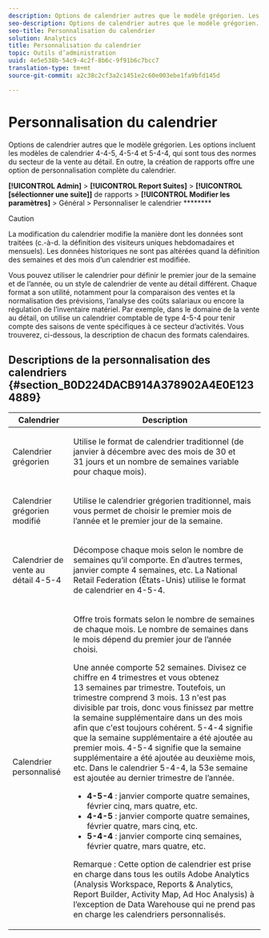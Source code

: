 ```yaml
---
description: Options de calendrier autres que le modèle grégorien. Les options incluent les modèles de calendrier 4-4-5, 4-5-4 et 5-4-4, qui sont tous des normes du secteur de la vente au détail. En outre, la création de rapports offre une option de personnalisation complète du calendrier.
seo-description: Options de calendrier autres que le modèle grégorien. Les options incluent les modèles de calendrier 4-4-5, 4-5-4 et 5-4-4, qui sont tous des normes du secteur de la vente au détail. En outre, la création de rapports offre une option de personnalisation complète du calendrier.
seo-title: Personnalisation du calendrier
solution: Analytics
title: Personnalisation du calendrier
topic: Outils d’administration
uuid: 4e5e538b-54c9-4c2f-8b6c-9f91b6c7bcc7
translation-type: tm+mt
source-git-commit: a2c38c2cf3a2c1451e2c60e003ebe1fa9bfd145d

---
```



# Personnalisation du calendrier

Options de calendrier autres que le modèle grégorien. Les options incluent les modèles de calendrier 4-4-5, 4-5-4 et 5-4-4, qui sont tous des normes du secteur de la vente au détail. En outre, la création de rapports offre une option de personnalisation complète du calendrier.

**[!UICONTROL Admin]** &gt; **[!UICONTROL Report Suites]** &gt; **[!UICONTROL [sélectionner une suite]]** de rapports &gt; **[!UICONTROL Modifier les paramètres]** &gt; Général &gt; Personnaliser le calendrier ********

>[!CAUTION]
>
>La modification du calendrier modifie la manière dont les données sont traitées (c.-à-d. la définition des visiteurs uniques hebdomadaires et mensuels). Les données historiques ne sont pas altérées quand la définition des semaines et des mois d’un calendrier est modifiée.

Vous pouvez utiliser le calendrier pour définir le premier jour de la semaine et de l’année, ou un style de calendrier de vente au détail différent. Chaque format a son utilité, notamment pour la comparaison des ventes et la normalisation des prévisions, l’analyse des coûts salariaux ou encore la régulation de l’inventaire matériel. Par exemple, dans le domaine de la vente au détail, on utilise un calendrier comptable de type 4-5-4 pour tenir compte des saisons de vente spécifiques à ce secteur d’activités. Vous trouverez, ci-dessous, la description de chacun des formats calendaires.

## Descriptions de la personnalisation des calendriers {#section_B0D224DACB914A378902A4E0E1234889}

<table id="table_E609632569EB499184E56618C2CEF742"> 
 <thead> 
  <tr> 
   <th colname="col1" class="entry"> Calendrier </th> 
   <th colname="col2" class="entry"> Description </th> 
  </tr> 
 </thead>
 <tbody> 
  <tr> 
   <td colname="col1"> <p>Calendrier grégorien </p> </td> 
   <td colname="col2"> <p> Utilise le format de calendrier traditionnel (de janvier à décembre avec des mois de 30 et 31 jours et un nombre de semaines variable pour chaque mois). </p> </td> 
  </tr> 
  <tr> 
   <td colname="col1"> <p>Calendrier grégorien modifié </p> </td> 
   <td colname="col2"> <p> Utilise le calendrier grégorien traditionnel, mais vous permet de choisir le premier mois de l’année et le premier jour de la semaine. </p> </td> 
  </tr> 
  <tr> 
   <td colname="col1"> <p>Calendrier de vente au détail 4-5-4 </p> </td> 
   <td colname="col2"> <p> Décompose chaque mois selon le nombre de semaines qu’il comporte. En d’autres termes, janvier compte 4 semaines, etc. La National Retail Federation (États-Unis) utilise le format de calendrier en 4-5-4. </p> </td> 
  </tr> 
  <tr> 
   <td colname="col1"> <p>Calendrier personnalisé </p> </td> 
   <td colname="col2"> <p> Offre trois formats selon le nombre de semaines de chaque mois. Le nombre de semaines dans le mois dépend du premier jour de l’année choisi. </p> <p>Une année comporte 52 semaines. Divisez ce chiffre en 4 trimestres et vous obtenez 13 semaines par trimestre. Toutefois, un trimestre comprend 3 mois. 13 n'est pas divisible par trois, donc vous finissez par mettre la semaine supplémentaire dans un des mois afin que c'est toujours cohérent. 5-4-4 signifie que la semaine supplémentaire a été ajoutée au premier mois. 4-5-4 signifie que la semaine supplémentaire a été ajoutée au deuxième mois, etc. Dans le calendrier 5-4-4, la 53e semaine est ajoutée au dernier trimestre de l’année. </p> 
    <ul id="ul_1579FD106A47419486B03E248A5E6ED5"> 
     <li id="li_E9B9E8F03E324DBDA9139C2D0D599092"><b>4-5-4</b> : janvier comporte quatre semaines, février cinq, mars quatre, etc. </li> 
     <li id="li_D0675DBDEC4641D2A8645B5CDFC565AB"><b>4-4-5</b> : janvier comporte quatre semaines, février quatre, mars cinq, etc. </li> 
     <li id="li_6743BBB9AC9A4CFEAA0CBCE51052BC29"><b>5-4-4</b> : janvier comporte cinq semaines, février quatre, mars quatre, etc. </li> 
    </ul> <p>Remarque : Cette option de calendrier est prise en charge dans tous les outils Adobe Analytics (Analysis Workspace, Reports &amp; Analytics, Report Builder, Activity Map, Ad Hoc Analysis) à l’exception de Data Warehouse qui ne prend pas en charge les calendriers personnalisés. </p> </td> 
  </tr> 
 </tbody> 
</table>

